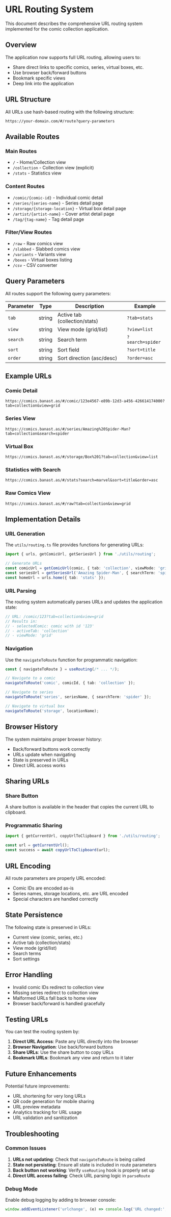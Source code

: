 # URL Routing System

This document describes the comprehensive URL routing system implemented for the comic collection application.

## Overview

The application now supports full URL routing, allowing users to:
- Share direct links to specific comics, series, virtual boxes, etc.
- Use browser back/forward buttons
- Bookmark specific views
- Deep link into the application

## URL Structure

All URLs use hash-based routing with the following structure:
```
https://your-domain.com/#/route?query-parameters
```

## Available Routes

### Main Routes
- `/` - Home/Collection view
- `/collection` - Collection view (explicit)
- `/stats` - Statistics view

### Content Routes
- `/comic/{comic-id}` - Individual comic detail
- `/series/{series-name}` - Series detail page
- `/storage/{storage-location}` - Virtual box detail page
- `/artist/{artist-name}` - Cover artist detail page
- `/tag/{tag-name}` - Tag detail page

### Filter/View Routes
- `/raw` - Raw comics view
- `/slabbed` - Slabbed comics view
- `/variants` - Variants view
- `/boxes` - Virtual boxes listing
- `/csv` - CSV converter

## Query Parameters

All routes support the following query parameters:

| Parameter | Type | Description | Example |
|-----------|------|-------------|---------|
| `tab` | string | Active tab (collection/stats) | `?tab=stats` |
| `view` | string | View mode (grid/list) | `?view=list` |
| `search` | string | Search term | `?search=spider` |
| `sort` | string | Sort field | `?sort=title` |
| `order` | string | Sort direction (asc/desc) | `?order=asc` |

## Example URLs

### Comic Detail
```
https://comics.banast.as/#/comic/123e4567-e89b-12d3-a456-426614174000?tab=collection&view=grid
```

### Series View
```
https://comics.banast.as/#/series/Amazing%20Spider-Man?tab=collection&search=spider
```

### Virtual Box
```
https://comics.banast.as/#/storage/Box%201?tab=collection&view=list
```

### Statistics with Search
```
https://comics.banast.as/#/stats?search=marvel&sort=title&order=asc
```

### Raw Comics View
```
https://comics.banast.as/#/raw?tab=collection&view=grid
```

## Implementation Details

### URL Generation
The `utils/routing.ts` file provides functions for generating URLs:

```typescript
import { urls, getComicUrl, getSeriesUrl } from './utils/routing';

// Generate URLs
const comicUrl = getComicUrl(comic, { tab: 'collection', viewMode: 'grid' });
const seriesUrl = getSeriesUrl('Amazing Spider-Man', { searchTerm: 'spider' });
const homeUrl = urls.home({ tab: 'stats' });
```

### URL Parsing
The routing system automatically parses URLs and updates the application state:

```typescript
// URL: /comic/123?tab=collection&view=grid
// Results in:
// - selectedComic: comic with id '123'
// - activeTab: 'collection'
// - viewMode: 'grid'
```

### Navigation
Use the `navigateToRoute` function for programmatic navigation:

```typescript
const { navigateToRoute } = useRouting(/* ... */);

// Navigate to a comic
navigateToRoute('comic', comicId, { tab: 'collection' });

// Navigate to series
navigateToRoute('series', seriesName, { searchTerm: 'spider' });

// Navigate to virtual box
navigateToRoute('storage', locationName);
```

## Browser History

The system maintains proper browser history:
- Back/forward buttons work correctly
- URLs update when navigating
- State is preserved in URLs
- Direct URL access works

## Sharing URLs

### Share Button
A share button is available in the header that copies the current URL to clipboard.

### Programmatic Sharing
```typescript
import { getCurrentUrl, copyUrlToClipboard } from './utils/routing';

const url = getCurrentUrl();
const success = await copyUrlToClipboard(url);
```

## URL Encoding

All route parameters are properly URL encoded:
- Comic IDs are encoded as-is
- Series names, storage locations, etc. are URL encoded
- Special characters are handled correctly

## State Persistence

The following state is preserved in URLs:
- Current view (comic, series, etc.)
- Active tab (collection/stats)
- View mode (grid/list)
- Search terms
- Sort settings

## Error Handling

- Invalid comic IDs redirect to collection view
- Missing series redirect to collection view
- Malformed URLs fall back to home view
- Browser back/forward is handled gracefully

## Testing URLs

You can test the routing system by:

1. **Direct URL Access**: Paste any URL directly into the browser
2. **Browser Navigation**: Use back/forward buttons
3. **Share URLs**: Use the share button to copy URLs
4. **Bookmark URLs**: Bookmark any view and return to it later

## Future Enhancements

Potential future improvements:
- URL shortening for very long URLs
- QR code generation for mobile sharing
- URL preview metadata
- Analytics tracking for URL usage
- URL validation and sanitization

## Troubleshooting

### Common Issues

1. **URLs not updating**: Check that `navigateToRoute` is being called
2. **State not persisting**: Ensure all state is included in route parameters
3. **Back button not working**: Verify `useRouting` hook is properly set up
4. **Direct URL access failing**: Check URL parsing logic in `parseRoute`

### Debug Mode

Enable debug logging by adding to browser console:
```javascript
window.addEventListener('urlchange', (e) => console.log('URL changed:', e.detail));
```
